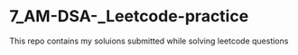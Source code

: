 # 7_AM-DSA-_Leetcode-practice
This repo contains my soluions submitted while solving leetcode questions

